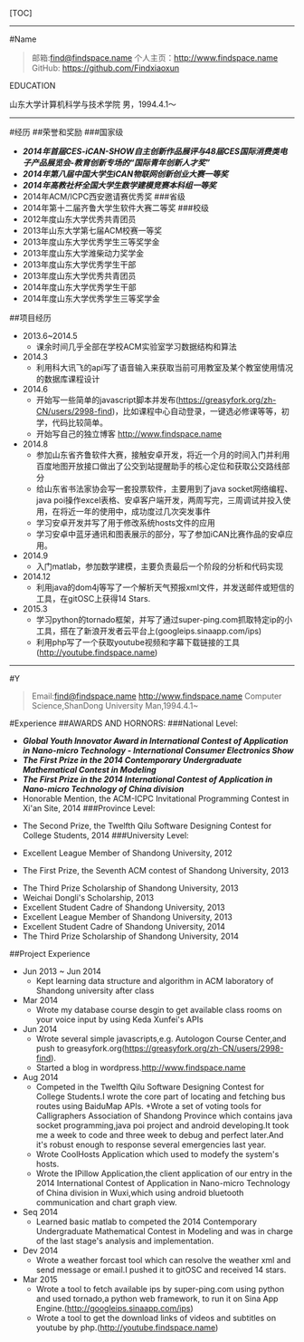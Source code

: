 [TOC]

---
#Name
>邮箱:find@findspace.name
个人主页：http://www.findspace.name
GitHub: https://github.com/Findxiaoxun

EDUCATION

山东大学计算机科学与技术学院
男，1994.4.1～

---
#经历
##荣誉和奖励
###国家级
+ ***2014年首届CES-iCAN-SHOW自主创新作品展评与48届CES国际消费类电子产品展览会-教育创新专场的“国际青年创新人才奖”***
+ ***2014年第八届中国大学生iCAN物联网创新创业大赛一等奖***
+ ***2014年高教社杯全国大学生数学建模竞赛本科组一等奖***
+ 2014年ACM/ICPC西安邀请赛优秀奖
###省级
+ 2014年第十二届齐鲁大学生软件大赛二等奖
###校级
+ 2012年度山东大学优秀共青团员
+ 2013年山东大学第七届ACM校赛一等奖
+  2013年度山东大学优秀学生三等奖学金
+ 2013年度山东大学潍柴动力奖学金
+ 2013年度山东大学优秀学生干部    
+ 2013年度山东大学优秀共青团员
+ 2014年度山东大学优秀学生干部
+ 2014年度山东大学优秀学生三等奖学金    

##项目经历
+ 2013.6~2014.5
    + 课余时间几乎全部在学校ACM实验室学习数据结构和算法
+ 2014.3 
    + 利用科大讯飞的api写了语音输入来获取当前可用教室及某个教室使用情况的数据库课程设计
+ 2014.6
    + 开始写一些简单的javascript脚本并发布(https://greasyfork.org/zh-CN/users/2998-find)，比如课程中心自动登录，一键选必修课等等，初学，代码比较简单。
    + 开始写自己的独立博客 http://www.findspace.name 
+ 2014.8
    + 参加山东省齐鲁软件大赛，接触安卓开发，将近一个月的时间入门并利用百度地图开放接口做出了公交到站提醒助手的核心定位和获取公交路线部分
    + 给山东省书法家协会写一套投票软件，主要用到了java socket网络编程、java poi操作excel表格、安卓客户端开发，两周写完，三周调试并投入使用，在将近一年的使用中，成功度过几次突发事件
    + 学习安卓开发并写了用于修改系统hosts文件的应用
    + 学习安卓中蓝牙通讯和图表展示的部分，写了参加iCAN比赛作品的安卓应用。
+ 2014.9
    + 入门matlab，参加数学建模，主要负责最后一个阶段的分析和代码实现
+ 2014.12
    + 利用java的dom4j等写了一个解析天气预报xml文件，并发送邮件或短信的工具，在gitOSC上获得14 Stars.
+ 2015.3
    + 学习python的tornado框架，并写了通过super-ping.com抓取特定ip的小工具，搭在了新浪开发者云平台上(googleips.sinaapp.com/ips)
    + 利用php写了一个获取youtube视频和字幕下载链接的工具(http://youtube.findspace.name)


---

#Y

>Email:find@findspace.name
http://www.findspace.name
Computer Science,ShanDong University
Man,1994.4.1~

#Experience
##AWARDS AND HORNORS:
###National Level:
+ ***Global Youth Innovator Award in International Contest of Application in Nano-micro Technology - International Consumer Electronics Show***
+ ***The First Prize in the 2014 Contemporary Undergraduate Mathematical Contest in Modeling***
+ ***The First Prize in the 2014 International Contest of Application in Nano-micro Technology of China division***
+ Honorable Mention, the ACM-ICPC Invitational Programming Contest in Xi'an Site, 2014
###Province Level:
- The Second Prize, the Twelfth Qilu Software Designing Contest for College Students, 2014
###University Level:
+ Excellent League Member of Shandong University, 2012
- The First Prize, the Seventh ACM contest of Shandong University, 2013
+ The Third Prize Scholarship of Shandong University, 2013
+ Weichai Dongli's Scholarship, 2013
+ Excellent Student Cadre of Shandong University, 2013
+ Excellent League Member of Shandong University, 2013
+ Excellent Student Cadre of Shandong University, 2014
+ The Third Prize Scholarship of Shandong University, 2014

##Project Experience
+ Jun 2013 ~ Jun 2014
    + Kept learning data structure and algorithm in ACM laboratory of Shandong university after class 
+ Mar 2014
    + Wrote my database course desgin to get available class rooms on your voice input by using Keda Xunfei's APIs
+ Jun 2014
    + Wrote several simple javascripts,e.g. Autologon Course  Center,and push to greasyfork.org(https://greasyfork.org/zh-CN/users/2998-find).
    + Started a blog in wordpress.http://www.findspace.name 
+ Aug 2014
    + Competed in the Twelfth Qilu Software Designing Contest for College Students.I wrote the core part of locating and fetching bus routes using BaiduMap APIs.
    +Wrote a set of voting tools for Calligraphers Association of Shandong Province which contains java socket programming,java poi project and android developing.It took me a week to code and three week to debug and perfect later.And it's robust enough to response several emergencies last year.
    + Wrote CoolHosts Application which used to modefy the system's hosts.
    + Wrote the IPillow Application,the client application of our entry in the 2014 International Contest of Application in Nano-micro Technology of China division in Wuxi,which using android bluetooth communication and chart graph view.
+ Seq 2014
    + Learned basic matlab to competed the 2014 Contemporary Undergraduate Mathematical Contest in Modeling and was in charge of the last stage's analysis and implementation.
+ Dev 2014
    + Wrote a weather forcast tool which can resolve the weather xml and send message or email.I pushed it to gitOSC and received 14 stars.
+ Mar 2015
    + Wrote a tool to fetch available ips by super-ping.com using python and used tornado,a python web framework, to run it on Sina App Engine.(http://googleips.sinaapp.com/ips) 
    + Wrote a tool to get the download links of videos and subtitles on youtube by php.(http://youtube.findspace.name)



